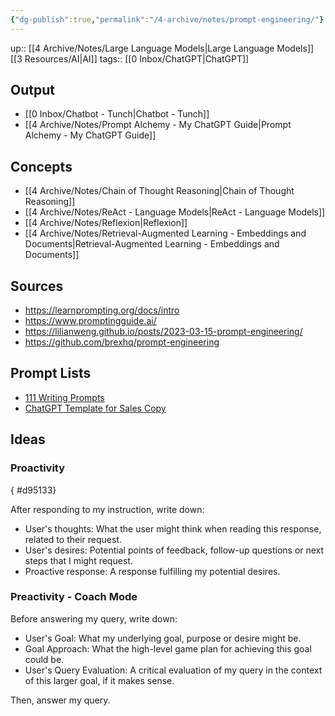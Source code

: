 ```yaml
---
{"dg-publish":true,"permalink":"/4-archive/notes/prompt-engineering/"}
---
```


up:: [[4 Archive/Notes/Large Language Models\|Large Language Models]] [[3 Resources/AI\|AI]]
tags:: [[0 Inbox/ChatGPT\|ChatGPT]]

## Output
- [[0 Inbox/Chatbot - Tunch\|Chatbot - Tunch]]
- [[4 Archive/Notes/Prompt Alchemy - My ChatGPT Guide\|Prompt Alchemy - My ChatGPT Guide]]

## Concepts
- [[4 Archive/Notes/Chain of Thought Reasoning\|Chain of Thought Reasoning]]
- [[4 Archive/Notes/ReAct - Language Models\|ReAct - Language Models]]
- [[4 Archive/Notes/Reflexion\|Reflexion]]
- [[4 Archive/Notes/Retrieval-Augmented Learning - Embeddings and Documents\|Retrieval-Augmented Learning - Embeddings and Documents]]

## Sources
- https://learnprompting.org/docs/intro
- https://www.promptingguide.ai/
- https://lilianweng.github.io/posts/2023-03-15-prompt-engineering/
- https://github.com/brexhq/prompt-engineering

## Prompt Lists
- [111 Writing Prompts](https://gigantic-grin-edb.notion.site/Prompt-Vault-e2bfc73890c046968d0a194089b2cbc2)
- [ChatGPT Template for Sales Copy](https://joserosado.notion.site/Chat-GPT-Templatize-Sales-Copy-de3b98e243bb48dea3c96a5bd1f18449)

## Ideas
### Proactivity
{ #d95133}


After responding to my instruction, write down:
- User's thoughts: What the user might think when reading this response, related to their request.
- User's desires: Potential points of feedback, follow-up questions or next steps that I might request.
- Proactive response: A response fulfilling my potential desires.

### Preactivity - Coach Mode
Before answering my query, write down:

- User's Goal: What my underlying goal, purpose or desire might be.
- Goal Approach: What the high-level game plan for achieving this goal could be.
- User's Query Evaluation: A critical evaluation of my query in the context of this larger goal, if it makes sense.

Then, answer my query.